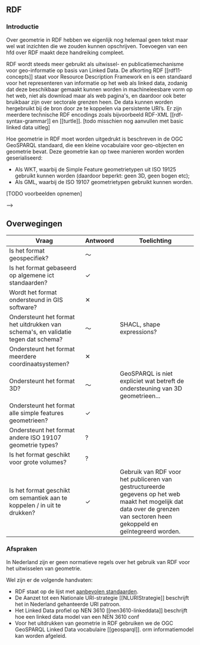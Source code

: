 ## RDF

### Introductie
<p class='note'>Over geometrie in RDF hebben we eigenlijk nog helemaal geen tekst maar wel wat inzichten die we zouden kunnen opschrijven. Toevoegen van een hfd over RDF maakt deze handreiking compleet. </p>

RDF wordt steeds meer gebruikt als uitwissel- en publicatiemechanisme voor geo-informatie op basis van Linked Data. De afkorting RDF [[rdf11-concepts]] staat voor Resource Description Framework en is een standaard voor het representeren van informatie op het web als linked data, zodanig dat deze beschikbaar gemaakt kunnen worden in machineleesbare vorm op het web, niet als download maar als web pagina's, en daardoor ook beter bruikbaar zijn over sectorale grenzen heen. De data kunnen worden hergebruikt bij de bron door ze te koppelen via persistente URI’s. Er zijn meerdere technische RDF encodings zoals bijvoorbeeld RDF-XML [[rdf-syntax-grammar]] en [[turtle]]. 
[todo misschien nog aanvullen met basic linked data uitleg]

Hoe  geometrie in RDF moet worden uitgedrukt is beschreven in de OGC GeoSPARQL standaard, die een kleine vocabulaire voor geo-objecten en geometrie bevat. Deze geometrie kan op twee manieren worden worden geserialiseerd:
- Als WKT, waarbij de Simple Feature geometrietypen uit ISO 19125 gebruikt kunnen worden (daardoor beperkt: geen 3D, geen bogen etc);
- Als GML, waarbij de ISO 19107 geometrietypen gebruikt kunnen worden. 

[TODO voorbeelden opnemen]

<!-- <span id="vinkje">&#10003;</span>  <span id="kruisje">&#10005;</span>  <span id="tilde">&#65374;</span> 
 --> -->

## Overwegingen 

| Vraag                                                                              | Antwoord | Toelichting |
|------------------------------------------------------------------------------------|----------|-------------|
| Is het format geospecifiek?                                                        | <span id="tilde">&#65374;</span>  |             |
| Is het format gebaseerd op algemene ict standaarden?                               | <span id="vinkje">&#10003;</span>  |             |
| Wordt het format ondersteund in GIS software?                                      | <span id="kruisje">&#10005;</span>  |             |
| Ondersteunt het format het uitdrukken van schema's, en validatie tegen dat schema? | <span id="tilde">&#65374;</span>  | SHACL, shape expressions?            |
| Ondersteunt het format meerdere coordinaatsystemen?                                | <span id="kruisje">&#10005;</span>  |             |
| Ondersteunt het format 3D?                                                         | <span id="tilde">&#65374;</span>   | GeoSPARQL is niet expliciet wat betreft de ondersteuning van 3D geometrieen...         |
| Ondersteunt het format alle simple features geometrieen?                           | <span id="vinkje">&#10003;</span>  |             |
| Ondersteunt het format andere ISO 19107 geometrie types?                           | ?  |             |
| Is het format geschikt voor grote volumes?                                         | ?  |             |
| Is het format geschikt om semantiek aan te koppelen / in uit te drukken?           | <span id="vinkje">&#10003;</span>  |Gebruik van RDF voor het publiceren van gestructureerde gegevens op het web maakt het mogelijk dat data over de grenzen van sectoren heen gekoppeld en geïntegreerd worden.             |

<!-- ### Voordelen

- data integratie: Gebruik van RDF voor het publiceren van gestructureerde gegevens op het web maakt het mogelijk dat data over de grenzen van sectoren heen gekoppeld en geïntegreerd worden.
- verschillende CRS mogelijk
- 3D mogelijk
- semantisch rijke data, integreren van vocabulaires

### Beperkingen
- GIS systemen ondersteunen (nog) geen RDF
 -->
### Afspraken
In Nederland zijn er geen normatieve regels over het gebruik van RDF voor het uitwisselen van geometrie. 

Wel zijn er de volgende handvaten:
- RDF staat op de lijst met [aanbevolen standaarden](https://forumstandaardisatie.nl/open-standaarden/aanbevolen).
- De Aanzet tot een Nationale  URI-strategie [[NLURIStrategie]] beschrijft het in Nederland gehanteerde URI patroon.
- Het Linked Data profiel op NEN 3610 [[nen3610-linkeddata]] beschrijft hoe een linked data model van een NEN 3610 conf
- Voor het uitdrukken van geometrie in RDF gebruiken we de OGC GeoSPARQL Linked Data vocabulaire [[geosparql]]. orm informatiemodel kan worden afgeleid.